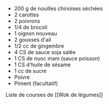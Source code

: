 - 200 g de nouilles chinoises séchées
- 2 carottes
- 2 poivrons
- 1/4 de brocoli
- 1 oignon nouveau
- 2 gousses d'ail
- 1/2 cc de gingembre
- 4 CS de sauce soja salée
- 1 CS de nuoc mam (sauce poisson)
- 1 CS d'huile de sésame
- 1 cc de sucre
- Poivre
- Piment (facultatif)

Liste de courses de [[Wok de légumes]]